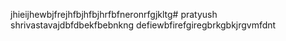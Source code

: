 jhieijhewbjfrejhfbjhfbjhrfbfneronrfgjkltg# pratyush shrivastavajdbfdbekfbebnkng
defiewbfirefgiregbrkgbkjrgvmfdnt
